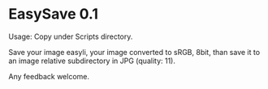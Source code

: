 # EasySave 0.1

Usage: Copy under Scripts directory.

Save your image easyli, your image converted to sRGB, 8bit, than save it to an image relative subdirectory in JPG (quality: 11).

Any feedback welcome.

